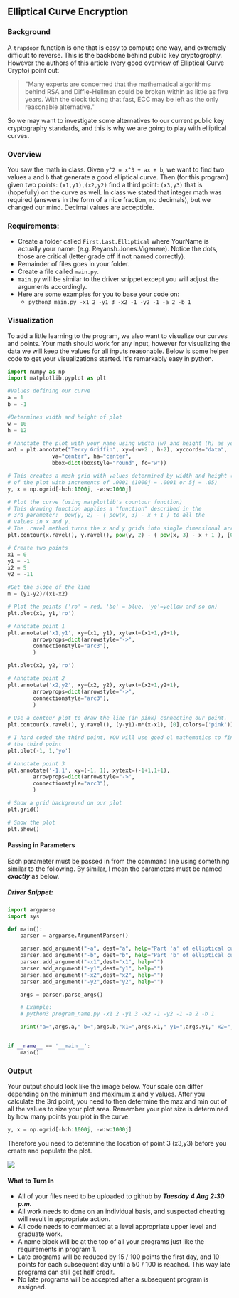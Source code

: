 ## Elliptical Curve Encryption

### Background

A `trapdoor` function is one that is easy to compute one way, and extremely difficult to reverse. This is the backbone behind public key cryptogrophy. However the authors of [this](http://arstechnica.com/security/2013/10/a-relatively-easy-to-understand-primer-on-elliptic-curve-cryptography/2/) article (very good overview of Elliptical Curve Crypto) point out: 

>"Many experts are concerned that the mathematical algorithms behind RSA and Diffie-Hellman could be broken within as little as five years. With the clock ticking that fast, ECC may be left as the only reasonable alternative." 

So we may want to investigate some alternatives to our current public key cryptography standards, and this is why we are going to play with elliptical curves. 

### Overview

You saw the math in class. Given `y^2 = x^3 + ax + b`, we want to find two values `a` and `b` that generate a good elliptical curve. Then (for this program) given two points: `(x1,y1),(x2,y2)` find a third point: `(x3,y3)` that is (hopefully) on the curve as well. In class we stated that integer math was required (answers in the form of a nice fraction, no decimals), but we changed our mind. Decimal values are acceptible.

### Requirements:

- Create a folder called `First.Last.Elliptical` where YourName is actually your name: (e.g. Reyansh.Jones.Vigenere). Notice the dots, those are critical (letter grade off if not named correctly).
- Remainder of files goes in your folder.
- Create a file called `main.py`.
- `main.py` will be similar to the driver snippet except you will adjust the arguments accordingly.
- Here are some examples for you to base your code on: 
     - `python3 main.py -x1 2 -y1 3 -x2 -1 -y2 -1 -a 2 -b 1`

### Visualization

To add a little learning to the program, we also want to visualize our curves and points. Your math should work for any input, however for visualizing the data we will keep the values for all inputs reasonable. Below is some helper code to get your visualizations started. It's remarkably easy in python.

```python
import numpy as np
import matplotlib.pyplot as plt

#Values defining our curve
a = 1
b = -1

#Determines width and height of plot
w = 10
h = 12

# Annotate the plot with your name using width (w) and height (h) as your reference points.
an1 = plt.annotate("Terry Griffin", xy=(-w+2 , h-2), xycoords="data",
              va="center", ha="center",
              bbox=dict(boxstyle="round", fc="w"))

# This creates a mesh grid with values determined by width and height (w,h)
# of the plot with increments of .0001 (1000j = .0001 or 5j = .05)
y, x = np.ogrid[-h:h:1000j, -w:w:1000j]

# Plot the curve (using matplotlib's countour function)
# This drawing function applies a "function" described in the
# 3rd parameter:  pow(y, 2) - ( pow(x, 3) - x + 1 ) to all the
# values in x and y.
# The .ravel method turns the x and y grids into single dimensional arrays
plt.contour(x.ravel(), y.ravel(), pow(y, 2) - ( pow(x, 3) - x + 1 ), [0])

# Create two points
x1 = 0
y1 = -1
x2 = 5
y2 = -11

#Get the slope of the line
m = (y1-y2)/(x1-x2)

# Plot the points ('ro' = red, 'bo' = blue, 'yo'=yellow and so on)
plt.plot(x1, y1,'ro')

# Annotate point 1
plt.annotate('x1,y1', xy=(x1, y1), xytext=(x1+1,y1+1),
        arrowprops=dict(arrowstyle="->",
        connectionstyle="arc3"),
        )

plt.plot(x2, y2,'ro')

# Annotate point 2
plt.annotate('x2,y2', xy=(x2, y2), xytext=(x2+1,y2+1),
        arrowprops=dict(arrowstyle="->",
        connectionstyle="arc3"),
        )
        
# Use a contour plot to draw the line (in pink) connecting our point.
plt.contour(x.ravel(), y.ravel(), (y-y1)-m*(x-x1), [0],colors=('pink'))

# I hard coded the third point, YOU will use good ol mathematics to find
# the third point
plt.plot(-1, 1,'yo')

# Annotate point 3
plt.annotate('-1,1', xy=(-1, 1), xytext=(-1+1,1+1),
        arrowprops=dict(arrowstyle="->",
        connectionstyle="arc3"),
        )

# Show a grid background on our plot
plt.grid()

# Show the plot
plt.show()
```

#### Passing in Parameters

Each parameter must be passed in from the command line using something similar to the following. By similar, I mean the parameters must be named ***exactly*** as below.

##### Driver Snippet:
```python
import argparse
import sys

def main():
    parser = argparse.ArgumentParser()

    parser.add_argument("-a", dest="a", help="Part 'a' of elliptical curve: y^2 = x^3 + ax + b")
    parser.add_argument("-b", dest="b", help="Part 'b' of elliptical curve: y^2 = x^3 + ax + b")
    parser.add_argument("-x1",dest="x1", help="")
    parser.add_argument("-y1",dest="y1", help="")
    parser.add_argument("-x2",dest="x2", help="")
    parser.add_argument("-y2",dest="y2", help="")

    args = parser.parse_args()

    # Example:
    # python3 program_name.py -x1 2 -y1 3 -x2 -1 -y2 -1 -a 2 -b 1

    print("a=",args.a," b=",args.b,"x1=",args.x1," y1=",args.y1," x2=",args.x2," y2=",args.y2)


if __name__ == '__main__':
    main()
```
### Output

Your output should look like the image below. Your scale can differ depending on the minimum and maximum x and y values.
After you calculate the 3rd point, you need to then determine the max and min out of all the values to size your plot area.
Remember your plot size is determined by how many points you plot in the curve:

```python
y, x = np.ogrid[-h:h:1000j, -w:w:1000j]
```

Therefore you need to determine the location of point 3 (x3,y3) before you create and populate the plot.

![](http://f.cl.ly/items/2J2u1q2F1c0A1p21220S/ecurve.png)

#### What to Turn In
- All of your files need to be uploaded to github by ***Tuesday 4 Aug 2:30 p.m.*** 
- All work needs to done on an individual basis, and suspected cheating will result in appropriate action.
- All code needs to commented at a level appropriate upper level and graduate work.
- A name block will be at the top of all your programs just like the requirements in program 1. 
- Late programs will be reduced by 15 / 100 points the first day, and 10 points for each subsequent day until a 50 / 100 is reached. This way late programs can still get half credit. 
- No late programs will be accepted after a subsequent program is assigned.
